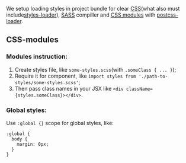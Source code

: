 We setup loading styles in project bundle for clear [CSS](https://github.com/webpack/css-loader)(what also must include[styles-loader](https://github.com/webpack/style-loader)), [SASS](http://sass-lang.com/) compiller and [CSS modules](https://github.com/css-modules/css-modules) with [postcss-loader](https://github.com/postcss/postcss-loader).

## CSS-modules

### Modules instruction:

1. Create styles file, like `some-styles.scss`(with `.someClass { ... }`);
2. Require it for component, like `import styles from './path-to-styles/some-styles.scss'`;
3. Then pass class names in your JSX like `<div className={styles.someClass}></div>`.

### Global styles:

Use `:global {}` scope for global styles, like:

```
:global {
  body {
    margin: 0px;
  }
}
```

